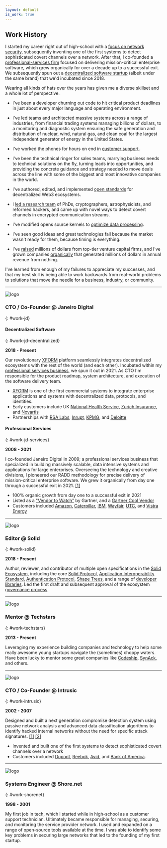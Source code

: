 ```yaml
---
layout: default
is_work: true
---
```


## Work History

I started my career right out of high-school with a [focus on network security](#work-intrusic), 
subsequently inventing one of the first systems to detect sophisticated covert channels over a network. 
After that, I co-founded a [professional-services firm](#work-jd) focused on
delivering mission-critical enterprise software, which grew
organically for over a decade up to a successful exit. We subsequently spun out 
a [decentralized software startup](#work-jd-decentralized) (albeit under
the same brand) that we'd incubated since 2018.

Wearing all kinds of hats over the years has given me a diverse skillset 
and a whole lot of perspective. 

* I've been a developer churning out code to hit critical product deadlines
  in just about every major language and operating environment.

* I've led teams and architected massive systems across a range of industries,
  from financial trading systems managing billions of dollars, to a monitoring
  and diagnostic system ensuring the safe generation and distribution of nuclear, 
  wind, natural gas, and clean coal for the largest independent generator of 
  energy in the United States.

* I've worked the phones for hours on end in [customer support](#work-shorenet).

* I've been the technical ringer for sales teams, marrying business needs to
  technical solutions on the fly, turning leads into opportunities, and providing
  the concrete guidance and strategy needed to move deals across the line
  with some of the biggest and most innovative companies in the world.

* I've authored, edited, and implemented [open standards](decentralized) for
  decentralized Web3 ecosystems.

* I [led a research team](#work-intrusic) of PhDs, cryptographers, astrophysicists, and 
  reformed hackers, and came up with novel ways to detect covert channels
  in encrypted communication streams.

* I've modified opens source kernels to [optimize data processing](#work-intrusic).

* I've seen good ideas and great technologies fail because the market wasn't ready 
  for them, because timing is everything.
  
* I've [raised](#work-intrusic) millions of dollars 
  from top-tier venture capital firms, and I've grown companies [organically](#work-jd) 
  that generated millions of dollars in annual revenue from nothing. 

I've learned from
enough of my failures to appreciate my successes, and that my best skill
is being able to work backwards from real-world problems to
solutions that move the needle for a business, industry, or community.
   
----

![logo](assets/images/jd.png)

### CTO / Co-Founder @ Janeiro Digital
{: #work-jd}



#### Decentralized Software
{: #work-jd-decentralized}

**2018 - Present**

Our revolutionary [XFORM](https://www.janeirodigital.com/xform/) platform seamlessly integrates decentralized 
ecosystems with the rest of the world (and each other). Incubated within my 
[professional services business](#work-jd-services), we spun it out in 2021.
As CTO I'm responsible for the product roadmap, system architecture, and 
execution of the software delivery team.

- [XFORM](https://www.janeirodigital.com/xform/) is one of the 
  first commercial systems to integrate enterprise applications and systems with 
  decentralized data, protocols, and identities.
- Early customers include UK [National Health Service](https://nhs.uk),
  [Zurich Insurance](https://www.zurich.com/), and [Novartis](https://novartis.com) 
- Partnerships with [RSA Labs](https://www.janeirodigital.com/blog/new-partnership-brings-enterprise-security-to-the-decentralized-web/), 
  [Inrupt](https://inrupt.com), [KPMG](https://home.kpmg/), and [Deloitte](https://www.deloitte.com/)

#### Professional Services
{: #work-jd-services}

**2008 - 2021**

I co-founded Janeiro Digital in 2009; a professional services business that
specialized in building massively scalable, data intensive systems and
applications for large enterprises. Overseeing the technology and creative divisions, 
I pioneered our RADD methodology for precise delivery of mission-critical 
enterprise software. We grew it organically from day one through a successful exit in 2021.
[[1]](https://www.inc.com/peter-cohan/i-was-blown-away-by-how-these-brothers-built-a-25.html)

* 100% organic growth from day one to a successful exit in 2021
* Listed as a ["Vendor to Watch"](https://www.businesswire.com/news/home/20170315005824/en/Janeiro-Digital-Named-a-Vendor-to-Watch-by-Gartner)
  by Gartner, and a [Gartner Cool Vendor](https://www.businesswire.com/news/home/20170518005703/en/Janeiro-Digital-Named-a-Business-and-IT-Services-Cool-Vendor-by-Gartner)
* Customers included [Amazon](https://amazon.com), [Caterpillar](https://www.caterpillar.com/), 
  [IBM](https://ibm.com), [Wayfair](https://wayfair.com), [UTC](https://www.rtx.com/), 
  and [Vistra Energy](https://vistracorp.com/)

----

![logo](assets/images/solid.png)

### Editor @ Solid
{: #work-solid}

**2018 - Present**

Author, reviewer, and contributor of multiple open specifications in the [Solid Ecosystem](https://solidproject.org), 
including the core [Solid Protocol](https://solidproject.org/TR/protocol), 
[Application Interoperability Standard](https://solid.github.io/data-interoperability-panel/specification/),
[Authentication Protocol](https://solid.github.io/solid-oidc/), [Shape Trees](https://shapetrees.org/TR/specification/),
and a range of [developer libraries](decentralized). Led the first draft and subsequent 
approval of the ecosystem [governance process](https://github.com/solid/process).

----

![logo](assets/images/ts.png)

### Mentor @ Techstars
{: #work-techstars}

**2013 - Present**

Leveraging my experience building companies and technology to help some really 
awesome young startups navigate the (sometimes) choppy waters. Have been lucky to
mentor some great companies like [Codeship](https://www.cloudbees.com/products/codeship), 
[SynAck](https://www.synack.com/), and others.

----

![logo](assets/images/intrusic.jpg)

### CTO / Co-Founder @ Intrusic
{: #work-intrusic}

**2002 - 2007**

Designed and built a next generation compromise detection system using passive 
network analysis and advanced data classification algorithms to identify 
hacked internal networks without the need for specific attack signatures. [[1]](https://www.baltimoresun.com/news/bs-xpm-2004-03-04-0403040090-story.html)
[[2]](https://www.eweek.com/security/security-start-up-seeks-to-spot-solve-compromises/)

- Invented and built one of the first systems to detect sophisticated covert
channels over a network
- Customers included [Dupont](https://www.dupont.com/), [Reebok](https://reebok.com), 
  [Avid](https://avid.com), and [Bank of America](https://bankofamerica.com).  

----

![logo](assets/images/shore.png)

### Systems Engineer @ Shore.net 
{: #work-shorenet}

**1998 - 2001**

My first job in tech, which I started while in high-school as a customer support
technician. Ultimately became responsible for managing, securing, and monitoring 
the service provider network. I used and expanded on a range of
open-source tools available at the time. I was able to identify some key problems 
in securing large networks that led to the founding of my first startup.
